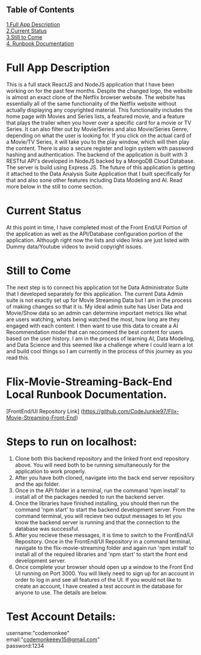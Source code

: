 ## Table of Contents
[1.Full App Description](#full-app-description)\
[2.Current Status](#current-status)\
[3.Still to Come](#still-to-come)\
[4. Runbook Documentation](#steps-to-run-on-localhost)

# Full App Description
This is a full stack ReactJS and NodeJS application that I have been working on for the past few months. Despite the changed logo, the website is almost an exact clone of the Netflix browser website. The website 
has essentially all of the same functionality of the Netflix website without actually displaying any copyrighted material. This functionality includes the home page with Movies and Series lists, a featured movie, 
and a feature that plays the trailer when you hover over a specific card for a movie or TV Series. It can also filter out by Movie/Series and also Movie/Series Genre, depending on what the user is looking for. If 
you click on the actual card of a Movie/TV Series, it will take you to the play window, which will then play the content. There is also a secure register and login system with password hashing and authentication. 
The backend of the application is built with 3 RESTful API's developed in NodeJS backed by a MongoDB Cloud Database. The server is build using Express JS. The future of this application is getting it attached to 
the Data Analysis Suite Application that I built specifically for that and also sone other features including Data Modeling and AI. Read more below in the still to come section.

# Current Status
At this point in time, I have completed most of the Front End/UI Portion of the application as well as the API/Database configuration portion of the application. Although right now the lists and video links are 
just listed with Dummy data/Youtube videos to avoid copyright issues.

# Still to Come
The next step is to connect his application tot he Data Administrator Suite that I developed separately for this application. The current Data Admin suite is not exactly set up for Movie Streaming Data but I am 
in the process of making changes so that it is. My ideal admin suite has User Data and Movie/Show data so an admin can determine important metrics like what are users watching, whats being watched the most, how 
long are they engaged with each content. I then want to use this data to create a AI Recommendation model that can reccomend the best content for users based on the user history. I am in the process of learning 
AI, Data Modeling, and Data Science and this seemed like a challenge where I could learn a lot and build cool things so I am currently in the process of this journey as you read this.

# Flix-Movie-Streaming-Back-End Local Runbook Documentation.
[FrontEnd/UI Repository Link] (https://github.com/CodeJunkie97/Flix-Movie-Streaming-Front-End)

# Steps to run on localhost:
1. Clone both this backend repository and the linked front end repository above. You will need both to be running simultaneously for the application to work properly. 
2. After you have both cloned, navigate into the back end server repository and the api folder. 
3. Once in the API folder in a terminal, run the command 'npm install' to install all of the packages needed to run the backend server. 
4. Once the libraries have finished installing, you should then run the command 'npm start' to start the backend development server. From the command terminal, you will recieve two output messages to let you know the backend server is running and that the connection to the database was successful. 
5. After you recieve these messages, it is time to switch to the FrontEnd/UI Repository. Once in the FrontEnd/UI Repository in a command terminal, navigate to the flix-movie-streaming folder and again run 'npm install' to install all of the required libraries and 'npm start' to start the front end development server.
6. Once complete your browser should open up a window to the Front End UI running on Port 3000. You will likely need to sign up for an account in order to log in and see all features of the UI. If you would not like to create an account, I have created a test account in the database for anyone to use. The details are below.

# Test Account Details: 
username:"codemonkee"\
email:"codemonkeeey15@gmail.com"\
password:1234

